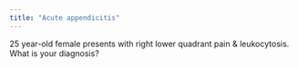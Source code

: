 ```yaml
---
title: "Acute appendicitis"
---
```

25 year-old female presents with right lower quadrant pain &amp; leukocytosis. What is your diagnosis?

